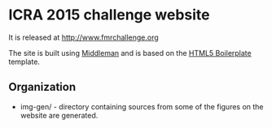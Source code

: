 ICRA 2015 challenge website
===========================

It is released at http://www.fmrchallenge.org

The site is built using [Middleman](https://middlemanapp.com/) and is based on
the [HTML5 Boilerplate](http://html5boilerplate.com) template.


Organization
------------

* img-gen/ - directory containing sources from some of the figures on the
  website are generated.
